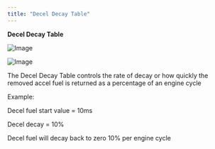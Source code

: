 ```yaml
---
title: "Decel Decay Table"
---
```


**Decel Decay Table**


![Image](</lib/Z Axis47.jpg>)


![Image](</lib/Z Axis48.jpg>)


The Decel Decay Table controls the rate of decay or how quickly the removed accel fuel is returned as a percentage of an engine cycle


Example:

Decel fuel start value = 10ms

Decel decay = 10%

Decel fuel will decay back to zero 10% per engine cycle

